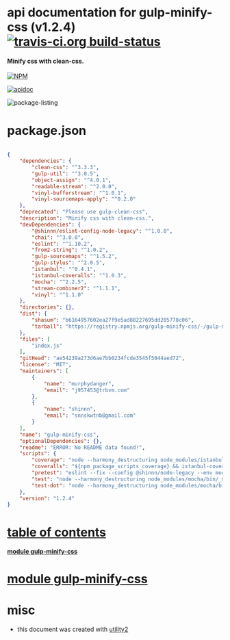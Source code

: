 # api documentation for  gulp-minify-css (v1.2.4)  [![travis-ci.org build-status](https://api.travis-ci.org/npmdoc/node-npmdoc-gulp-minify-css.svg)](https://travis-ci.org/npmdoc/node-npmdoc-gulp-minify-css)
#### Minify css with clean-css.

[![NPM](https://nodei.co/npm/gulp-minify-css.png?downloads=true)](https://www.npmjs.com/package/gulp-minify-css)

[![apidoc](https://npmdoc.github.io/node-npmdoc-gulp-minify-css/build/screen-capture.buildNpmdoc.browser._2Fhome_2Ftravis_2Fbuild_2Fnpmdoc_2Fnode-npmdoc-gulp-minify-css_2Ftmp_2Fbuild_2Fapidoc.html.png)](https://npmdoc.github.io/node-npmdoc-gulp-minify-css/build..beta..travis-ci.org/apidoc.html)

![package-listing](https://npmdoc.github.io/node-npmdoc-gulp-minify-css/build/screen-capture.npmPackageListing.svg)



# package.json

```json

{
    "dependencies": {
        "clean-css": "^3.3.3",
        "gulp-util": "^3.0.5",
        "object-assign": "^4.0.1",
        "readable-stream": "^2.0.0",
        "vinyl-bufferstream": "^1.0.1",
        "vinyl-sourcemaps-apply": "^0.2.0"
    },
    "deprecated": "Please use gulp-clean-css",
    "description": "Minify css with clean-css.",
    "devDependencies": {
        "@shinnn/eslint-config-node-legacy": "^1.0.0",
        "chai": "^3.0.0",
        "eslint": "^1.10.2",
        "from2-string": "^1.0.2",
        "gulp-sourcemaps": "^1.5.2",
        "gulp-stylus": "^2.0.5",
        "istanbul": "^0.4.1",
        "istanbul-coveralls": "^1.0.3",
        "mocha": "^2.2.5",
        "stream-combiner2": "^1.1.1",
        "vinyl": "^1.1.0"
    },
    "directories": {},
    "dist": {
        "shasum": "b6164957602ea27f9e5ad88227695dd205778c06",
        "tarball": "https://registry.npmjs.org/gulp-minify-css/-/gulp-minify-css-1.2.4.tgz"
    },
    "files": [
        "index.js"
    ],
    "gitHead": "ae54239a273d6ae7bb0234fcde3545f5044aed72",
    "license": "MIT",
    "maintainers": [
        {
            "name": "murphydanger",
            "email": "j957453@trbvm.com"
        },
        {
            "name": "shinnn",
            "email": "snnskwtnb@gmail.com"
        }
    ],
    "name": "gulp-minify-css",
    "optionalDependencies": {},
    "readme": "ERROR: No README data found!",
    "scripts": {
        "coverage": "node --harmony_destructuring node_modules/istanbul/lib/cli cover _mocha -- --full-trace",
        "coveralls": "${npm_package_scripts_coverage} && istanbul-coveralls",
        "pretest": "eslint --fix --config @shinnn/node-legacy --env mocha index.js test",
        "test": "node --harmony_destructuring node_modules/mocha/bin/_mocha --full-trace",
        "test-dot": "node --harmony_destructuring node_modules/mocha/bin/_mocha --reporter dot --full-trace"
    },
    "version": "1.2.4"
}
```



# <a name="apidoc.tableOfContents"></a>[table of contents](#apidoc.tableOfContents)

#### [module gulp-minify-css](#apidoc.module.gulp-minify-css)



# <a name="apidoc.module.gulp-minify-css"></a>[module gulp-minify-css](#apidoc.module.gulp-minify-css)



# misc
- this document was created with [utility2](https://github.com/kaizhu256/node-utility2)
